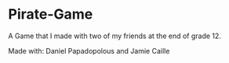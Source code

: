 # Pirate-Game
A Game that I made with two of my friends at the end of grade 12.

Made with: Daniel Papadopolous and Jamie Caille
